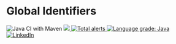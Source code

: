 # Global Identifiers

![Java CI with Maven](https://github.com/iSharipov/gson-adapters/workflows/Java%20CI%20with%20Maven/badge.svg?branch=master)
<a href="https://codecov.io/gh/iSharipov/globalids">
  <img src="https://codecov.io/gh/iSharipov/globalids/branch/master/graph/badge.svg" />
</a>
<a href="https://lgtm.com/projects/g/iSharipov/globalids/alerts/">
    <img alt="Total alerts" src="https://img.shields.io/lgtm/alerts/g/iSharipov/globalids.svg?logo=lgtm&logoWidth=18"/>
</a>
<a href="https://lgtm.com/projects/g/iSharipov/globalids/context:java">
    <img alt="Language grade: Java" src="https://img.shields.io/lgtm/grade/java/g/iSharipov/globalids.svg?logo=lgtm&logoWidth=18"/>
</a>
<br />
[![LinkedIn][linkedin-shield]][linkedin-url]

[linkedin-shield]: https://img.shields.io/badge/-LinkedIn-black.svg?style=flat-square&logo=linkedin&colorB=555
[linkedin-url]: https://linkedin.com/in/iSharipov